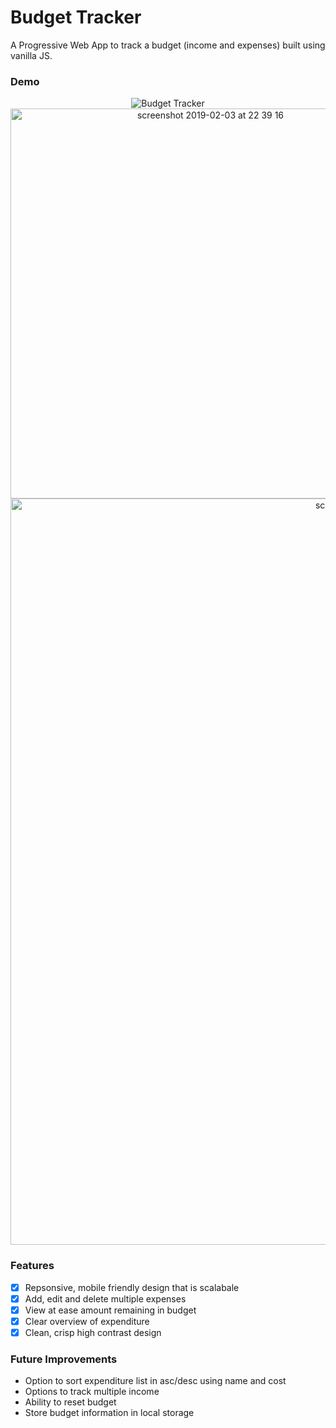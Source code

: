 # Budget Tracker

A Progressive Web App to track a budget (income and expenses) built using vanilla JS.

### Demo

<p align="center">
  <img alt="Budget Tracker" src='https://user-images.githubusercontent.com/39765499/52184030-1cd2c280-2806-11e9-8cbc-f40c9acc83b5.gif'>

<img width="624" alt="screenshot 2019-02-03 at 22 39 16" src="https://user-images.githubusercontent.com/39765499/52184031-20fee000-2806-11e9-8f43-408d9975fbf3.png">
<img width="1194" alt="screenshot 2019-02-03 at 22 39 01" src="https://user-images.githubusercontent.com/39765499/52184032-20fee000-2806-11e9-996c-7f398e7b749e.png">

</p>

### Features

-[x] Repsonsive, mobile friendly design that is scalabale
- [x] Add, edit and delete multiple expenses
- [x] View at ease amount remaining in budget
- [x] Clear overview of expenditure
- [x] Clean, crisp high contrast design

### Future Improvements

* Option to sort expenditure list in asc/desc using name and cost
* Options to track multiple income
* Ability to reset budget
* Store budget information in local storage
